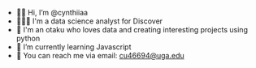 - 👋🏾 Hi, I’m @cynthiiaa
- 👩🏾‍💻 I'm a data science analyst for Discover
- 🍥 I'm an otaku who loves data and creating interesting projects using python
- 🌱 I’m currently learning Javascript
- 📨 You can reach me via email: cu46694@uga.edu

<!---
cynthiiaa/cynthiiaa is a ✨ special ✨ repository because its `README.md` (this file) appears on your GitHub profile.
You can click the Preview link to take a look at your changes.

- 💞️ I’m looking to collaborate on ...
--->
